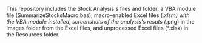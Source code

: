This repository includes the Stock Analysis's files and folder: a VBA module file (SummarizeStocksMacro.bas), macro-enabled Excel files (*.xlsm) with the VBA module installed, screenshots of the analysis's resuts (*.png) in the Images folder from the Excel files, and unprocessed Excel files (*.xlsx) in the Resources folder.
